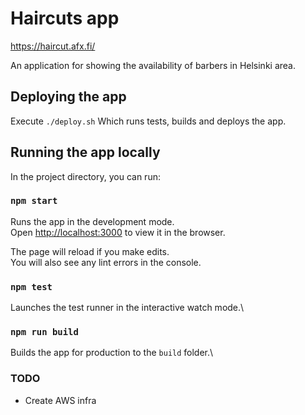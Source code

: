 # Haircuts app

https://haircut.afx.fi/

An application for showing the availability of barbers in Helsinki area.

## Deploying the app
Execute `./deploy.sh` Which runs tests, builds and deploys the app.

## Running the app locally
In the project directory, you can run:

### `npm start`
Runs the app in the development mode.\
Open [http://localhost:3000](http://localhost:3000) to view it in the browser.

The page will reload if you make edits.\
You will also see any lint errors in the console.

### `npm test`
Launches the test runner in the interactive watch mode.\

### `npm run build`
Builds the app for production to the `build` folder.\

### TODO
* Create AWS infra

